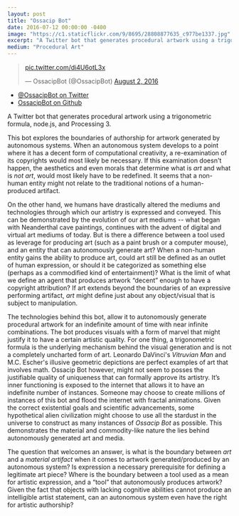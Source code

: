 ```yaml
---
layout: post
title: "Ossacip Bot"
date: 2016-07-12 00:00:00 -0400
image: "https://c1.staticflickr.com/9/8695/28808877635_c977be1337.jpg"
excerpt: "A Twitter bot that generates procedural artwork using a trigonometric formula, node.js, and Processing 3."
medium: "Procedural Art"
---
```


<div class="tweet-wrap">
  <blockquote class="twitter-tweet" width="300px" data-lang="en"><p lang="und" dir="ltr"><a href="https://t.co/di4U6otL3x">pic.twitter.com/di4U6otL3x</a></p>&mdash; OssacipBot (@OssacipBot) <a href="https://twitter.com/OssacipBot/status/760396681397563392">August 2, 2016</a></blockquote> <script async src="//platform.twitter.com/widgets.js" charset="utf-8"></script>
</div>

- [@OssacipBot on Twitter](https://twitter.com/OssacipBot)
- [OssacipBot on Github ](https://github.com/mbrav/OssacipBot)

A Twitter bot that generates procedural artwork using a trigonometric formula, node.js, and Processing 3.

This bot explores the boundaries of authorship for artwork generated by autonomous systems. When an autonomous system develops to a point where it has a decent form of computational creativity, a re-examination of its copyrights would most likely be necessary. If this examination doesn't happen, the aesthetics and even morals that determine what is *art* and what is *not art*, would most likely have to be redefined. It seems that a non-human entity might not relate to the traditional notions of a human-produced artifact.

On the other hand, we humans have drastically altered the mediums and technologies through which our artistry is expressed and conveyed. This can be demonstrated by the evolution of our art mediums -- what began with Neanderthal cave paintings, continues with the advent of digital and virtual art mediums of today. But is there a difference between a tool used as leverage for producing art (such as a paint brush or a computer mouse), and an entity that can autonomously generate art? When a non-human entity gains the ability to produce art, could art still be defined as an outlet of human expression, or should it be categorized as something else (perhaps as a commodified kind of entertainment)? What is the limit of what we define an agent that produces artwork “decent” enough to have a copyright attribution? If art extends beyond the boundaries of an expressive performing artifact, *art* might define just about any object/visual that is subject to manipulation.

The technologies behind this bot, allow it to autonomously generate procedural artwork for an indefinite amount of time with near infinite combinations. The bot produces visuals with a form of marvel that might justify it to have a certain artistic quality. For one thing, a trigonometric formula is the underlying mechanism behind the visual generation and is not a completely uncharted form of art. Leonardo DaVinci's *Vitruvian  Man* and M.C. Escher's illusive geometric depictions are perfect examples of art that involves math. Ossacip Bot however, might not seem to posses the justifiable quality of uniqueness that can formally approve its artistry. It’s inner functioning is exposed to the internet that allows it to have an indefinite number of instances. Someone may choose to create millions of instances of this bot and flood the internet with fractal animations. Given the correct existential goals and scientific advancements, some hypothetical alien civilization might choose to use all the stardust in the universe to construct as many instances of *Ossacip Bot* as possible. This demonstrates the material and commodity-like nature the lies behind autonomously generated art and media.

The question that welcomes an answer, is what is the boundary between *art* and a *material artifact* when it comes to artwork generated/produced by an autonomous system? Is expression a necessary prerequisite for defining a legitimate art piece? Where is the boundary between a tool used as a mean for artistic expression, and a “tool” that autonomously produces artwork? Given the fact that objects with lacking cognitive abilities cannot produce an intelligible artist statement, can an autonomous system even have the right for artistic authorship?
